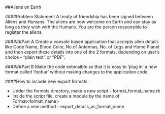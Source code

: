 ##Aliens on Earth

####Problem Statement
A treaty of friendship has been signed between Aliens and Humans. The aliens are now welcome on Earth and can stay as long as they wish with the Humans. You are the person responsible to register the aliens. 

######Part A
Create a console based application that accepts alien details like Code Name, Blood Color, No.of Antennas, No. of Legs and Home Planet and then export these details into one of the 2 formats, depending on user’s choice - “plain text” or “PDF”.

######Part B
Make the code extensible so that it is easy to ‘plug in’ a new format called ‘foobar’ without making changes to the application code

####How to include new export formats
 - Under the formats directory, make a new script - format_format_name.rb
 - Inside the script file, create a module by the name of Format<format_name>
 - Define a new method - export_details_as_format_name
